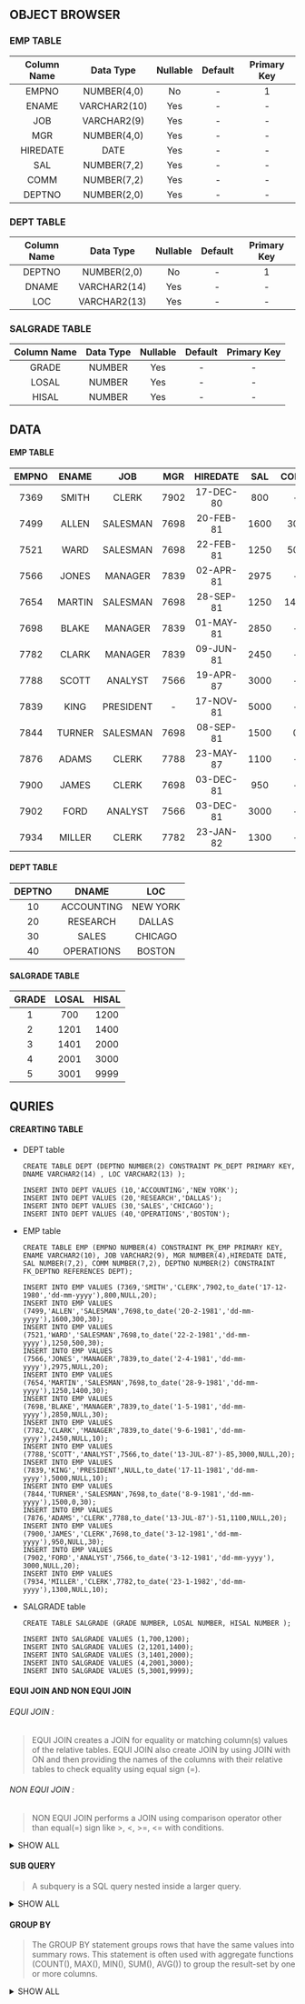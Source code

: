 ## OBJECT BROWSER

### EMP TABLE

| Column Name |  Data Type   | Nullable | Default | Primary Key |
| :---------: | :----------: | :------: | :-----: | :---------: |
|    EMPNO    | NUMBER(4,0)  |    No    |    -    |      1      |
|    ENAME    | VARCHAR2(10) |   Yes    |    -    |      -      |
|     JOB     | VARCHAR2(9)  |   Yes    |    -    |      -      |
|     MGR     | NUMBER(4,0)  |   Yes    |    -    |      -      |
|  HIREDATE   |     DATE     |   Yes    |    -    |      -      |
|     SAL     | NUMBER(7,2)  |   Yes    |    -    |      -      |
|    COMM     | NUMBER(7,2)  |   Yes    |    -    |      -      |
|   DEPTNO    | NUMBER(2,0)  |   Yes    |    -    |      -      |

### DEPT TABLE

| Column Name |  Data Type   | Nullable | Default | Primary Key |
| :---------: | :----------: | :------: | :-----: | :---------: |
|   DEPTNO    | NUMBER(2,0)  |    No    |    -    |      1      |
|    DNAME    | VARCHAR2(14) |   Yes    |    -    |      -      |
|     LOC     | VARCHAR2(13) |   Yes    |    -    |      -      |

### SALGRADE TABLE

| Column Name | Data Type | Nullable | Default | Primary Key |
| :---------: | :-------: | :------: | :-----: | :---------: |
|    GRADE    |  NUMBER   |   Yes    |    -    |      -      |
|    LOSAL    |  NUMBER   |   Yes    |    -    |      -      |
|    HISAL    |  NUMBER   |   Yes    |    -    |      -      |

## DATA

#### EMP TABLE

| EMPNO | ENAME  |    JOB    | MGR  | HIREDATE  | SAL  | COMM | DEPTNO |
| :---: | :----: | :-------: | :--: | :-------: | :--: | :--: | :----: |
| 7369  | SMITH  |   CLERK   | 7902 | 17-DEC-80 | 800  |  -   |   20   |
| 7499  | ALLEN  | SALESMAN  | 7698 | 20-FEB-81 | 1600 | 300  |   30   |
| 7521  |  WARD  | SALESMAN  | 7698 | 22-FEB-81 | 1250 | 500  |   30   |
| 7566  | JONES  |  MANAGER  | 7839 | 02-APR-81 | 2975 |  -   |   20   |
| 7654  | MARTIN | SALESMAN  | 7698 | 28-SEP-81 | 1250 | 1400 |   30   |
| 7698  | BLAKE  |  MANAGER  | 7839 | 01-MAY-81 | 2850 |  -   |   30   |
| 7782  | CLARK  |  MANAGER  | 7839 | 09-JUN-81 | 2450 |  -   |   10   |
| 7788  | SCOTT  |  ANALYST  | 7566 | 19-APR-87 | 3000 |  -   |   20   |
| 7839  |  KING  | PRESIDENT |  -   | 17-NOV-81 | 5000 |  -   |   10   |
| 7844  | TURNER | SALESMAN  | 7698 | 08-SEP-81 | 1500 |  0   |   30   |
| 7876  | ADAMS  |   CLERK   | 7788 | 23-MAY-87 | 1100 |  -   |   20   |
| 7900  | JAMES  |   CLERK   | 7698 | 03-DEC-81 | 950  |  -   |   30   |
| 7902  |  FORD  |  ANALYST  | 7566 | 03-DEC-81 | 3000 |  -   |   20   |
| 7934  | MILLER |   CLERK   | 7782 | 23-JAN-82 | 1300 |  -   |   10   |

#### DEPT TABLE

| DEPTNO |   DNAME    |   LOC    |
| :----: | :--------: | :------: |
|   10   | ACCOUNTING | NEW YORK |
|   20   |  RESEARCH  |  DALLAS  |
|   30   |   SALES    | CHICAGO  |
|   40   | OPERATIONS |  BOSTON  |

#### SALGRADE TABLE

| GRADE | LOSAL | HISAL |
| :---: | :---: | :---: |
|   1   |  700  | 1200  |
|   2   | 1201  | 1400  |
|   3   | 1401  | 2000  |
|   4   | 2001  | 3000  |
|   5   | 3001  | 9999  |

## QURIES

#### CREARTING TABLE

- DEPT table

  ```
  CREATE TABLE DEPT (DEPTNO NUMBER(2) CONSTRAINT PK_DEPT PRIMARY KEY, DNAME VARCHAR2(14) , LOC VARCHAR2(13) );

  INSERT INTO DEPT VALUES (10,'ACCOUNTING','NEW YORK');
  INSERT INTO DEPT VALUES (20,'RESEARCH','DALLAS');
  INSERT INTO DEPT VALUES (30,'SALES','CHICAGO');
  INSERT INTO DEPT VALUES (40,'OPERATIONS','BOSTON');
  ```

- EMP table

  ```
  CREATE TABLE EMP (EMPNO NUMBER(4) CONSTRAINT PK_EMP PRIMARY KEY, ENAME VARCHAR2(10), JOB VARCHAR2(9), MGR NUMBER(4),HIREDATE DATE, SAL NUMBER(7,2), COMM NUMBER(7,2), DEPTNO NUMBER(2) CONSTRAINT FK_DEPTNO REFERENCES DEPT);

  INSERT INTO EMP VALUES (7369,'SMITH','CLERK',7902,to_date('17-12-1980','dd-mm-yyyy'),800,NULL,20);
  INSERT INTO EMP VALUES
  (7499,'ALLEN','SALESMAN',7698,to_date('20-2-1981','dd-mm-yyyy'),1600,300,30);
  INSERT INTO EMP VALUES
  (7521,'WARD','SALESMAN',7698,to_date('22-2-1981','dd-mm-yyyy'),1250,500,30);
  INSERT INTO EMP VALUES
  (7566,'JONES','MANAGER',7839,to_date('2-4-1981','dd-mm-yyyy'),2975,NULL,20);
  INSERT INTO EMP VALUES
  (7654,'MARTIN','SALESMAN',7698,to_date('28-9-1981','dd-mm-yyyy'),1250,1400,30);
  INSERT INTO EMP VALUES
  (7698,'BLAKE','MANAGER',7839,to_date('1-5-1981','dd-mm-yyyy'),2850,NULL,30);
  INSERT INTO EMP VALUES
  (7782,'CLARK','MANAGER',7839,to_date('9-6-1981','dd-mm-yyyy'),2450,NULL,10);
  INSERT INTO EMP VALUES
  (7788,'SCOTT','ANALYST',7566,to_date('13-JUL-87')-85,3000,NULL,20);
  INSERT INTO EMP VALUES
  (7839,'KING','PRESIDENT',NULL,to_date('17-11-1981','dd-mm-yyyy'),5000,NULL,10);
  INSERT INTO EMP VALUES
  (7844,'TURNER','SALESMAN',7698,to_date('8-9-1981','dd-mm-yyyy'),1500,0,30);
  INSERT INTO EMP VALUES
  (7876,'ADAMS','CLERK',7788,to_date('13-JUL-87')-51,1100,NULL,20);
  INSERT INTO EMP VALUES
  (7900,'JAMES','CLERK',7698,to_date('3-12-1981','dd-mm-yyyy'),950,NULL,30);
  INSERT INTO EMP VALUES
  (7902,'FORD','ANALYST',7566,to_date('3-12-1981','dd-mm-yyyy'), 3000,NULL,20);
  INSERT INTO EMP VALUES
  (7934,'MILLER','CLERK',7782,to_date('23-1-1982','dd-mm-yyyy'),1300,NULL,10);
  ```

- SALGRADE table

  ```
  CREATE TABLE SALGRADE (GRADE NUMBER, LOSAL NUMBER, HISAL NUMBER );

  INSERT INTO SALGRADE VALUES (1,700,1200);
  INSERT INTO SALGRADE VALUES (2,1201,1400);
  INSERT INTO SALGRADE VALUES (3,1401,2000);
  INSERT INTO SALGRADE VALUES (4,2001,3000);
  INSERT INTO SALGRADE VALUES (5,3001,9999);
  ```

#### EQUI JOIN AND NON EQUI JOIN

###### EQUI JOIN :

> EQUI JOIN creates a JOIN for equality or matching column(s) values of the relative tables. EQUI JOIN also create JOIN by using JOIN with ON and then providing the names of the columns with their relative tables to check equality using equal sign (=).

###### NON EQUI JOIN :

> NON EQUI JOIN performs a JOIN using comparison operator other than equal(=) sign like >, <, >=, <= with conditions.

<details><summary>SHOW ALL</summary>

- Display all the managers & clerks name, id along with their department details who work in Accounts and Marketing departments.
  ```
  select * from emp, dept where emp.deptno = dept.deptno and dname in ('ACCOUNTING', 'MARKETING') and job in ('MANAGER', 'CLERK')
  ```
- Display all the salesmen’s name,job,dname and loc who are not located at DALLAS.
  ```
   select emp.ename, emp.job, dept.dname, dept.loc from emp, dept where dept.loc != 'DALLAS' and emp.job='SALESMAN' and emp.deptno = dept.deptno
  ```
- Select department name & location of all the employees working for CLARK.
  ```
  select dept.dname, dept.loc, emp.* from dept, emp where dept.deptno = emp.deptno and emp.mgr = (select empno from emp where ename = 'CLARK')
  ```
- Select all the departmental information for all the managers.(Manager is not a job)
  ```
  select dept.* from dept, emp where emp.deptno = dept.deptno and emp.empno in (select mgr from emp)
  ```
- Select all the employees who work in DALLAS.
  ```
  select emp.*, dept.* from dept, emp where dept.loc = 'DALLAS' and emp.deptno = dept.deptno
  ```
- Find the highest paid employee of sales department. (Show his empno,ename,dname,sal,loc).
  ```
  select emp.empno, emp.ename, dept.dname, dept.loc, emp.sal from dept, emp where emp.SAL = (select max(SAL) from emp, dept where emp.deptno = dept.deptno and dept.dname = 'SALES') and emp.deptno = dept.deptno
  ```
- List the emps with departmental information Whose Jobs are same as MILLER or Sal is more than ALLEN.
  ```
  select emp.*, dept.* from emp, dept where emp.deptno = dept.deptno and (sal > (select sal from emp where ename='ALLEN') or job = (select job from emp where ename = 'MILLER'))
  ```
- Find out the employees who are working in CHICAGO and DALLAS.
  ```
  select * from emp where deptno in ( select deptno from dept where loc in ('CHICAGO', 'DALLAS'))
  ```
- List all the Grade2 and Grade 3 emps.
  ```
  select * from emp where sal in (select sal from salgrade, emp where salgrade.grade in (2,3) and emp.sal between salgrade.losal and salgrade.hisal)
  ```
- Display all Grade 4,5 Analyst and Manager.
  ```
  select * from emp where sal in (select sal from salgrade, emp where salgrade.grade in (4,5) and emp.sal between salgrade.losal and salgrade.hisal) and JOB in ('ANALYST', 'MANAGER')
  ```
- List all the Grade2 and Grade 3 emps who belong from the Chicago.
  ```
  select * from emp where sal in (select sal from salgrade, emp where salgrade.grade in (2,3) and emp.sal between salgrade.losal and salgrade.hisal) and deptno = (select deptno from dept where loc='CHICAGO')
  ```
- Find the highest paid employee of sales department. (Show his empno,ename,dname,sal,loc).

  ```
  select empno, ename, dname, sal, loc from emp, dept where emp.deptno = dept.deptno and sal = (select max(sal) from emp, dept where emp.deptno = dept.deptno and dept.deptno =  (select deptno from dept where dname = 'SALES'))
  ```

- Find out the mgr who lives in DALLAS and belong from grade 3 and 4.
  ```
  select * from emp where deptno in (select deptno from dept where loc='DALLAS') and EMPNO in ( select MGR from emp where sal in (select sal from salgrade, emp where salgrade.grade in (3,4) and emp.sal between salgrade.losal and salgrade.hisal))
  ```
- Find out the grade of all mgrs.
  ```
  select emp.*, grade from emp, salgrade where emp.sal between losal and hisal and empno in (select mgr from emp)
  ```

</details>

#### SUB QUERY

> A subquery is a SQL query nested inside a larger query.

<details><summary>SHOW ALL</summary>

- Show the details of the min salary holder of the employee table.
  ```
  select * from EMP where SAL = (select MIN(SAL) from EMP)
  ```
- Find the details of the most senior employee.
  ```
  select * from EMP where HIREDATE = (select min(HIREDATE) from EMP)
  ```
- Select all the employees who are earning same as BLAKE.
  ```
  select * from EMP where SAL = (Select SAL from EMP where ENAME = 'BLAKE')
  ```
- Display all the employees who have joined after FORD
  ```
  select * from EMP where HIREDATE>(select HIREDATE from EMP where ENAME='FORD')
  ```
- List all the employees who are earning more than SMITH and less then KING.
  ```
  select * from EMP where SAL > (select SAL from EMP where ENAME='SMITH') and SAL < (select SAL from EMP where ENAME = 'KING')
  ```
- Find the employees who work in the same department with BLAKE
  ```
  select * from EMP where DEPTNO = (select DEPTNO from EMP where ENAME='BLAKE')
  ```
- Display all the salesmen who are not located at DALLAS.
  ```
  select * from EMP where JOB='SALESMAN' and DEPTNO != (select DEPTNO from DEPT where LOC ='DALLAS')
  ```
- Select department name & location of all the employees working for CLARK.
  ```
  select DNAME, LOC from DEPT where DEPTNO = (select DEPTNO from EMP where MGR=(select EMPNO from EMP where ENAME = 'CLARK'))
  ```
- Select all the departmental information for all the managers.
  ```
  select * from DEPT where DEPTNO in (select DEPTNO from EMP where JOB = 'MANAGER')
  ```
- Display all the managers & clerks who work in Accounts and Marketing departments.
  ```
  select * from EMP where JOB in ('MANAGER', 'CLERK') and DEPTNO = (select DEPTNO from DEPT where DNAME in ('ACCOUNTING', 'MARKETING'))
  ```
- Select all the employees who work in DALLAS.
  ```
  select * from EMP where DEPTNO = (select DEPTNO from DEPT where LOC = 'DALLAS')
  ```
  </details>

#### GROUP BY

> The GROUP BY statement groups rows that have the same values into summary rows. This statement is often used with aggregate functions (COUNT(), MAX(), MIN(), SUM(), AVG()) to group the result-set by one or more columns.

<details><summary>SHOW ALL</summary>

- Find out the grade with the maximum No of employees.
  ```
  select grade, count(*) from emp, salgrade where sal between losal and hisal group by grade having count(*)  = (select max(count(*)) from emp, salgrade where sal between losal and hisal group by grade)
  ```
- List out the Name, Job, Salary,grade of the emps in the department with the highest average salary
  ```
  select ename, job, sal, grade from emp, salgrade where sal between losal and hisal and deptno = (select deptno from emp group by deptno having avg(sal) = (select max(avg(sal)) from emp group by deptno))
  ```
- Write a query to display the department name, location name and number of employees and their rounded average salary for all employees as department name wise and location wise.
  ```
  select dname, loc, count(*), round(avg(sal)) from emp, dept where emp.deptno = dept.deptno group by dname,loc
  ```
- Find out the location with maximum no of average salary.
  ```
  select loc from dept where deptno = (select deptno from emp group by deptno having avg(sal) = (select max(avg(sal)) from emp group by deptno))
  ```
- List the Name,job,sal,dname and grade of the loc where highest no.of emps are working.
  ```
  select ename, job,sal, dname, grade from emp,dept,salgrade where emp.deptno = dept.deptno and sal between losal and hisal and loc = (select loc from dept, emp where emp.deptno = dept.deptno group by loc having count(*) = (select max(count(*)) from emp,dept where emp.deptno = dept.deptno group by loc))
  ```
- Find out the employee details of the grade which has the maximum number of the employees who belong from the sales department.
  ```
  select emp.* from emp, salgrade where sal between losal and hisal and grade = (select grade from emp, salgrade where sal between losal and hisal group by grade having count(*)  = (select max(count(*)) from emp, salgrade where sal between losal and hisal group by grade)) and deptno = (select deptno from dept where dname='SALES')
  ```
- List the highest paid emp of Chicago joined before the most recently hired emp of grade2
  ```
  select emp.* from emp, dept where emp.deptno = dept.deptno and sal = (select max(sal) from emp, dept where emp.deptno = dept.deptno and loc='CHICAGO' and hiredate < (select max(hiredate) from emp,salgrade where sal between losal and hisal and grade = 2))
  ```
- Increment the salary of the emplyees to 7% who belong from grade 2.
  ```
  update emp set sal=(sal+(sal*0.07)) where sal in (select sal from emp, salgrade where sal between losal and hisal and grade = 2)
  ```
- Delete the most senior employee.
  ```
  delete from emp where hiredate = (select min(hiredate) from emp)
  ```

</details>

